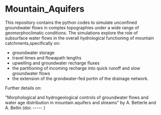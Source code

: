 # Mountain_Aquifers

This repository contains the python codes to simulate unconfined groundwater flows in complex topographies under a wide range of 
geomorphoclimatic conditions. The simulations explore the role of subsurface water flows in the overall hydrological functioning 
of mountain catchments,specifically on:

- groundwater storage
- travel times and flowapath lengths
- upwelling and groundwater recharge fluxes
- the partitioning of incoming recharge into quick runoff and slow groundwater flows
- the extension of the grondwater-fed portin of the drainage network. 


Further details on: 

"Morphological and hydrogeological controls of groundwater flows and water age distribution in mountain aquifers and streams"
by A. Betterle and A. Bellin (doi: ----- ) 



